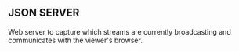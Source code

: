 ## JSON SERVER

Web server to capture which streams are currently broadcasting 
and communicates with the viewer's browser.
